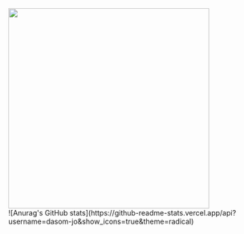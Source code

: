 <div>
  <img src="https://github.com/user-attachments/assets/e16996b3-8ffb-4f05-9329-e6e97f25bb17" width="400" height="400" />
</div>
![Anurag's GitHub stats](https://github-readme-stats.vercel.app/api?username=dasom-jo&show_icons=true&theme=radical)
